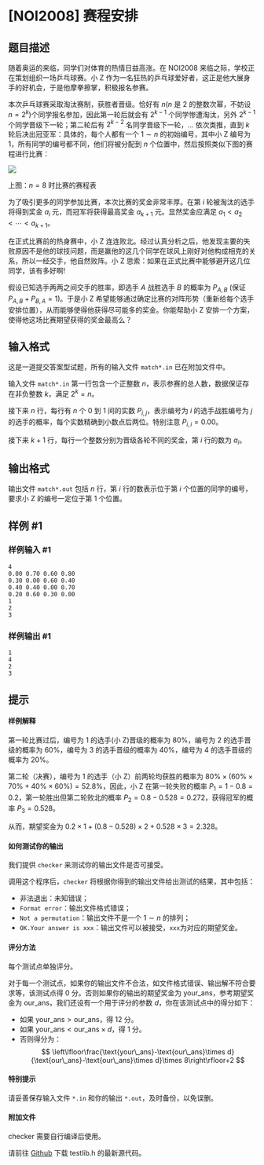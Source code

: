# [NOI2008] 赛程安排

## 题目描述

随着奥运的来临，同学们对体育的热情日益高涨。在 NOI2008 来临之际，学校正在策划组织一场乒乓球赛。小 Z 作为一名狂热的乒乓球爱好者，这正是他大展身手的好机会，于是他摩拳擦掌，积极报名参赛。

本次乒乓球赛采取淘汰赛制，获胜者晋级。恰好有 $n$($n$ 是 $2$ 的整数次幂，不妨设 $n = 2^k$)个同学报名参加，因此第一轮后就会有 $2^{k-1}$ 个同学惨遭淘汰，另外 $2^{k-1}$ 个同学晋级下一轮；第二轮后有 $2^{k-2}$ 名同学晋级下一轮，… 依次类推，直到 $k$ 轮后决出冠亚军：具体的，每个人都有一个 $1\sim n$ 的初始编号，其中小 Z 编号为 $1$，所有同学的编号都不同，他们将被分配到 $n$ 个位置中，然后按照类似下图的赛程进行比赛：

![](https://cdn.luogu.com.cn/upload/image_hosting/0n4eu0pc.png)

上图：$n=8$ 时比赛的赛程表

为了吸引更多的同学参加比赛，本次比赛的奖金非常丰厚。在第 $i$ 轮被淘汰的选手将得到奖金 $a_i$ 元，而冠军将获得最高奖金 $a_{k+1}$ 元。显然奖金应满足 $a_1<a_2<\cdots<a_{k+1}$。

在正式比赛前的热身赛中，小 Z 连连败北。经过认真分析之后，他发现主要的失败原因不是他的球技问题，而是赢他的这几个同学在球风上刚好对他构成相克的关系，所以一经交手，他自然败阵。小 Z 思索：如果在正式比赛中能够避开这几位同学，该有多好啊!

假设已知选手两两之间交手的胜率，即选手 $A$ 战胜选手 $B$ 的概率为 $P_{A,B}$ (保证 $P_{A,B}+P_{B,A}=1$)。于是小 Z 希望能够通过确定比赛的对阵形势（重新给每个选手安排位置），从而能够使得他获得尽可能多的奖金。你能帮助小 Z 安排一个方案，使得他这场比赛期望获得的奖金最高么？

## 输入格式

这是一道提交答案型试题，所有的输入文件 `match*.in` 已在附加文件中。

输入文件 `match*.in` 第一行包含一个正整数 $n$，表示参赛的总人数，数据保证存在非负整数 $k$，满足 $2^k=n$。

接下来 $n$ 行，每行有 $n$ 个 $0$ 到 $1$ 间的实数 $P_{i,j}$，表示编号为 $i$ 的选手战胜编号为 $j$ 的选手的概率，每个实数精确到小数点后两位。特别注意 $P_{i,i}=0.00$。

接下来 $k+1$ 行，每行一个整数分别为晋级各轮不同的奖金，第 $i$ 行的数为 $a_i$。

## 输出格式

输出文件 `match*.out` 包括 $n$ 行，第 $i$ 行的数表示位于第 $i$ 个位置的同学的编号，要求小 Z 的编号一定位于第 $1$ 个位置。

## 样例 #1

### 样例输入 #1
```
4
0.00 0.70 0.60 0.80
0.30 0.00 0.60 0.40
0.40 0.40 0.00 0.70
0.20 0.60 0.30 0.00
1
2
3
```

### 样例输出 #1

```
1
4
2
3
```

## 提示

#### 样例解释

第一轮比赛过后，编号为 $1$ 的选手(小 Z)晋级的概率为 $80\%$，编号为 $2$ 的选手晋级的概率为 $60\%$，编号为 $3$ 的选手晋级的概率为 $40\%$，编号为 $4$ 的选手晋级的概率为 $20\%$。

第二轮（决赛），编号为 $1$ 的选手（小 Z）前两轮均获胜的概率为 $80\%\times (60\%\times 70\%+40\%\times 60\%)=52.8\%$，因此，小 Z 在第一轮失败的概率 $P_1=1-0.8=0.2$，第一轮胜出但第二轮败北的概率 $P_2=0.8-0.528=0.272$，获得冠军的概率 $P_3=0.528$。

从而，期望奖金为 $0.2\times 1+(0.8-0.528)\times 2+0.528\times 3=2.328$。

#### 如何测试你的输出

我们提供 `checker` 来测试你的输出文件是否可接受。

调用这个程序后，`checker` 将根据你得到的输出文件给出测试的结果，其中包括：
- 非法退出：未知错误；
- `Format error`：输出文件格式错误；
- `Not a permutation`：输出文件不是一个 $1\sim n$ 的排列；
- `OK.Your answer is xxx`：输出文件可以被接受，`xxx`为对应的期望奖金。

#### 评分方法

每个测试点单独评分。

对于每一个测试点，如果你的输出文件不合法，如文件格式错误、输出解不符合要求等，该测试点得 $0$ 分。否则如果你的输出的期望奖金为 $\text{your\_ans}$，参考期望奖金为 $\text{our\_ans}$，我们还设有一个用于评分的参数 $d$，你在该测试点中的得分如下：

- 如果 $\text{your\_ans}>\text{our\_ans}$，得 $12$ 分。
- 如果 $\text{your\_ans}<\text{our\_ans}\times d$，得 $1$ 分。
- 否则得分为：
  $$
  \left\lfloor\frac{\text{your\_ans}-\text{our\_ans}\times d}{\text{our\_ans}-\text{our\_ans}\times d}\times 8\right\rfloor+2
  $$

#### 特别提示

请妥善保存输入文件 `*.in` 和你的输出 `*.out`，及时备份，以免误删。

#### 附加文件

checker 需要自行编译后使用。

请前往 [Github](https://github.com/MikeMirzayanov/testlib) 下载 testlib.h 的最新源代码。
